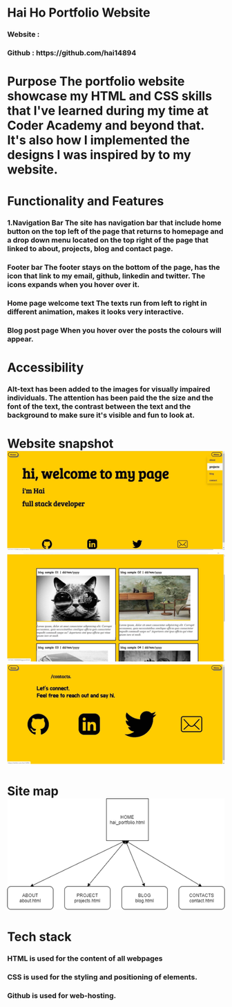 <h1> Hai Ho  Portfolio Website 

<h3>Website : 
<h3>Github : https://github.com/hai14894 

<h1> Purpose 
The portfolio website showcase my HTML and CSS skills that I've learned during my time at Coder Academy and beyond that. It's also how I implemented the designs I was inspired by to  my website. 

<h1>Functionality and Features

<h3>1.Navigation Bar
The site has navigation bar that include home button on the top left of the page that returns to homepage and a drop down menu located on the top right of the page that linked to about, projects, blog and contact page. 

<h3> Footer bar 
The footer stays on the bottom of the page, has the icon that link to my email, github, linkedin and twitter.
The icons expands when you hover over it.

<h3> Home page welcome text
The texts run from left to right in different animation, makes it looks very interactive.

<h3>Blog post page 
When you hover over the posts the colours will appear.

<h1>Accessibility

<h3> Alt-text has been added to the images for visually impaired individuals. The attention has been paid the the size and the font of the text, the contrast between the text and the background to make sure it's visible and fun to look at.

<h1>Website snapshot

<img src="pictures/Image.jpg">
<img src="pictures/Image1.jpg">
<img src="pictures/Image2.jpg">

<h1> Site map

<img src="pictures/website flowchart.png">

<h1>Tech stack
<h3>HTML is used for the content of all webpages
<h3>CSS is used for the styling and positioning of elements.
<h3>Github is used for web-hosting.




